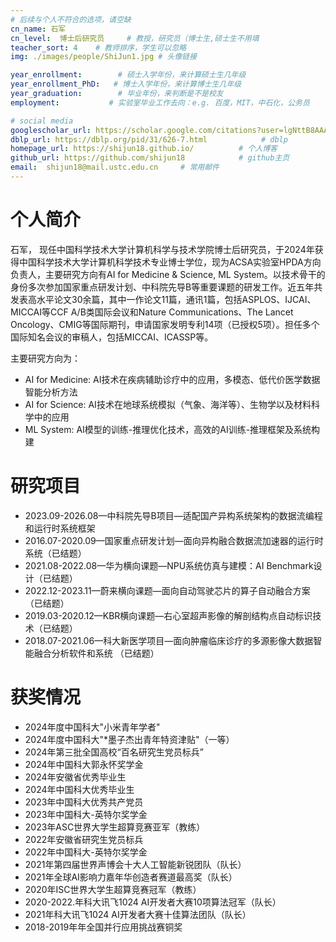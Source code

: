 ```yaml
---
# 后续与个人不符合的选项，请空缺
cn_name: 石军
cn_level:  博士后研究员     # 教授，研究员（博士生,硕士生不用填
teacher_sort: 4    # 教师排序，学生可以忽略
img: ./images/people/ShiJun1.jpg # 头像链接

year_enrollment:        # 硕士入学年份，来计算硕士生几年级
year_enrollment_PhD:   # 博士入学年份，来计算博士生几年级
year_graduation:        # 毕业年份，来判断是不是校友
employment:           # 实验室毕业工作去向：e.g. 百度，MIT，中石化，公务员

# social media
googlescholar_url: https://scholar.google.com/citations?user=lgNttB8AAAAJ&hl=zh-CN         # googlescholar
dblp_url: https://dblp.org/pid/31/626-7.html            # dblp
homepage_url: https://shijun18.github.io/          # 个人博客
github_url: https://github.com/shijun18            # github主页
email:  shijun18@mail.ustc.edu.cn     # 常用邮件
---
```


# 个人简介

石军， 现任中国科学技术大学计算机科学与技术学院博士后研究员，于2024年获得中国科学技术大学计算机科学技术专业博士学位，现为ACSA实验室HPDA方向负责人，主要研究方向有AI for Medicine & Science, ML System。以技术骨干的身份多次参加国家重点研发计划、中科院先导B等重要课题的研发工作。近五年共发表高水平论文30余篇，其中一作论文11篇，通讯1篇，包括ASPLOS、IJCAI、MICCAI等CCF A/B类国际会议和Nature Communications、The Lancet Oncology、CMIG等国际期刊，申请国家发明专利14项（已授权5项）。担任多个国际知名会议的审稿人，包括MICCAI、ICASSP等。

主要研究方向为：

- AI for Medicine: AI技术在疾病辅助诊疗中的应用，多模态、低代价医学数据智能分析方法
- AI for Science: AI技术在地球系统模拟（气象、海洋等）、生物学以及材料科学中的应用
- ML System: AI模型的训练-推理优化技术，高效的AI训练-推理框架及系统构建

# 研究项目

* 2023.09-2026.08—中科院先导B项目—适配国产异构系统架构的数据流编程和运行时系统框架
* 2016.07-2020.09—国家重点研发计划—面向异构融合数据流加速器的运行时系统（已结题）
* 2021.08-2022.08—华为横向课题—NPU系统仿真与建模：AI Benchmark设计（已结题）
* 2022.12-2023.11—蔚来横向课题—面向自动驾驶芯片的算子自动融合方案（已结题）
* 2019.03-2020.12—KBR横向课题—右心室超声影像的解剖结构点自动标识技术（已结题）
* 2018.07-2021.06—科大新医学项目—面向肿瘤临床诊疗的多源影像大数据智能融合分析软件和系统 （已结题）


# 获奖情况

* 2024年度中国科大"小米青年学者"
* 2024年度中国科大"*墨子杰出青年特资津贴"（一等）
* 2024年第三批全国高校“百名研究生党员标兵”  
* 2024年中国科大郭永怀奖学金
* 2024年安徽省优秀毕业生
* 2024年中国科大优秀毕业生
* 2023年中国科大优秀共产党员
* 2023年中国科大-英特尔奖学金
* 2023年ASC世界大学生超算竞赛亚军（教练）
* 2022年安徽省研究生党员标兵
* 2022年中国科大-英特尔奖学金
* 2021年第四届世界声博会十大人工智能新锐团队（队长）
* 2021年全球AI影响力嘉年华创造者赛道最高奖（队长）
* 2020年ISC世界大学生超算竞赛冠军（教练）
* 2020-2022.年科大讯飞1024 AI开发者大赛10项算法冠军（队长）
* 2021年科大讯飞1024 AI开发者大赛十佳算法团队（队长）
* 2018-2019年年全国并行应用挑战赛铜奖
